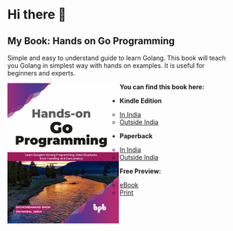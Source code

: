 # Hi there 👋

<!--
**Prithvipal/Prithvipal** is a ✨ _special_ ✨ repository because its `README.md` (this file) appears on your GitHub profile.

Here are some ideas to get you started:

- 🔭 I’m currently working on ...
- 🌱 I’m currently learning ...
- 👯 I’m looking to collaborate on ...
- 🤔 I’m looking for help with ...
- 💬 Ask me about ...
- 📫 How to reach me: ...
- 😄 Pronouns: ...
- ⚡ Fun fact: ...
-->

## My Book: Hands on Go Programming

Simple and easy to understand guide to learn Golang. This book will teach you Golang in simplest way with hands on examples. It is useful for beginners and experts.

<div style="width: 50%; float: left">
<img src=./imgs/book.jpeg width=250>
</div>


**You can find this book here:**

- **Kindle Edition**
  - [In India](https://amzn.to/3uXFoME)
  - [Outside India](https://amzn.to/2OyCuNp)

- **Paperback**
  - [In India](https://amzn.to/3sWROTb)
  - [Outside India](https://amzn.to/3ribxMw)

- **Free Preview:**
  - [eBook](http://bit.ly/3rl7VcC)
  - [Print](https://bit.ly/3rli0Gq)


<!-- ![](./imgs/book.jpeg) -->
